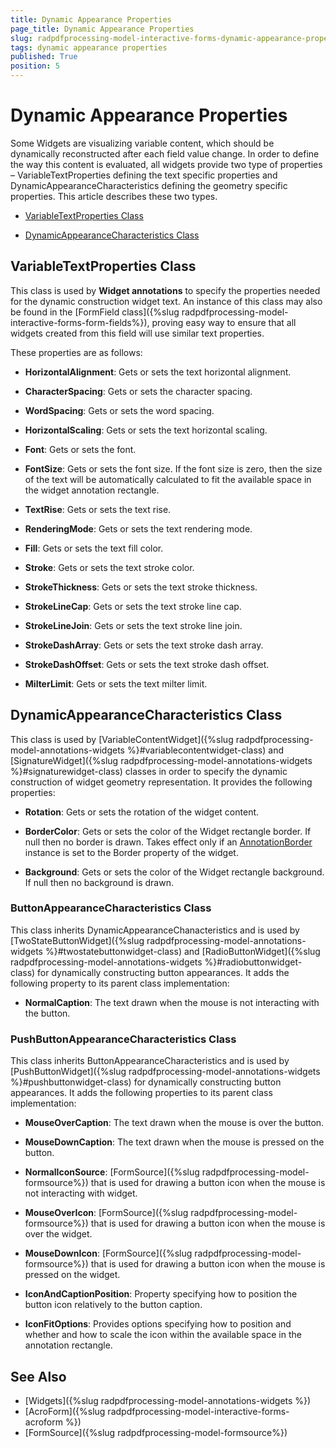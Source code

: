```yaml
---
title: Dynamic Appearance Properties 
page_title: Dynamic Appearance Properties   
slug: radpdfprocessing-model-interactive-forms-dynamic-appearance-properties 
tags: dynamic appearance properties 
published: True
position: 5
---
```


# Dynamic Appearance Properties

Some Widgets are visualizing variable content, which should be dynamically reconstructed after each field value change. In order to define the way this content is evaluated, all widgets provide two type of properties – VariableTextProperties defining the text specific properties and DynamicAppearanceCharacteristics defining the geometry specific properties. This article describes these two types.

* [VariableTextProperties Class](#variabletextproperties-class)

* [DynamicAppearanceCharacteristics Class](#dynamicappearancecharacteristics-class)

## VariableTextProperties Class

This class is used by **Widget annotations** to specify the properties needed for the dynamic construction widget text. An instance of this class may also be found in the [FormField class]({%slug radpdfprocessing-model-interactive-forms-form-fields%}), proving easy way to ensure that all widgets created from this field will use similar text properties. 

These properties are as follows:

* **HorizontalAlignment**: Gets or sets the text horizontal alignment.

* **CharacterSpacing**: Gets or sets the character spacing.

* **WordSpacing**: Gets or sets the word spacing.

* **HorizontalScaling**: Gets or sets the text horizontal scaling.

* **Font**: Gets or sets the font.

* **FontSize**: Gets or sets the font size. If the font size is zero, then the size of the text will be automatically calculated to fit the available space in the widget annotation rectangle.

* **TextRise**: Gets or sets the text rise.

* **RenderingMode**: Gets or sets the text rendering mode.

* **Fill**: Gets or sets the text fill color.

* **Stroke**: Gets or sets the text stroke color.

* **StrokeThickness**: Gets or sets the text stroke thickness.

* **StrokeLineCap**: Gets or sets the text stroke line cap.

* **StrokeLineJoin**: Gets or sets the text stroke line join.

* **StrokeDashArray**: Gets or sets the text stroke dash array.

* **StrokeDashOffset**: Gets or sets the text stroke dash offset.

* **MilterLimit**: Gets or sets the text milter limit.


## DynamicAppearanceCharacteristics Class

This class is used by [VariableContentWidget]({%slug radpdfprocessing-model-annotations-widgets %}#variablecontentwidget-class) and [SignatureWidget]({%slug radpdfprocessing-model-annotations-widgets  %}#signaturewidget-class) classes in order to specify the dynamic construction of widget geometry representation. It provides the following properties:

* **Rotation**: Gets or sets the rotation of the widget content.

* **BorderColor**: Gets or sets the color of the Widget rectangle border. If null then no border is drawn. Takes effect only if an [AnnotationBorder](https://docs.telerik.com/devtools/document-processing/api/Telerik.Windows.Documents.Fixed.Model.Annotations.AnnotationBorder.html) instance is set to the Border property of the widget.

* **Background**: Gets or sets the color of the Widget rectangle background. If null then no background is drawn.


### ButtonAppearanceCharacteristics Class

This class inherits DynamicAppearanceChanacteristics and is used by [TwoStateButtonWidget]({%slug radpdfprocessing-model-annotations-widgets  %}#twostatebuttonwidget-class) and [RadioButtonWidget]({%slug radpdfprocessing-model-annotations-widgets  %}#radiobuttonwidget-class) for dynamically constructing button appearances. It adds the following property to its parent class implementation:

* **NormalCaption**: The text drawn when the mouse is not interacting with the button.


### PushButtonAppearanceCharacteristics Class

This class inherits ButtonAppearanceCharacteristics and is used by [PushButtonWidget]({%slug radpdfprocessing-model-annotations-widgets %}#pushbuttonwidget-class) for dynamically constructing button appearances. It adds the following properties to its parent class implementation:

* **MouseOverCaption**: The text drawn when the mouse is over the button.

* **MouseDownCaption**: The text drawn when the mouse is pressed on the button.

* **NormalIconSource**: [FormSource]({%slug radpdfprocessing-model-formsource%}) that is used for drawing a button icon when the mouse is not interacting with widget.

* **MouseOverIcon**: [FormSource]({%slug radpdfprocessing-model-formsource%}) that is used for drawing a button icon when the mouse is over the widget.

* **MouseDownIcon**: [FormSource]({%slug radpdfprocessing-model-formsource%}) that is used for drawing a button icon when the mouse is pressed on the widget.

* **IconAndCaptionPosition**: Property specifying how to position the button icon relatively to the button caption.

* **IconFitOptions**: Provides options specifying how to position and whether and how to scale the icon within the available space in the annotation rectangle.


## See Also

* [Widgets]({%slug radpdfprocessing-model-annotations-widgets %})
* [AcroForm]({%slug radpdfprocessing-model-interactive-forms-acroform %})
* [FormSource]({%slug radpdfprocessing-model-formsource%})